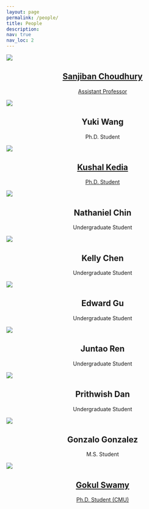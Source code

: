 ```yaml
---
layout: page
permalink: /people/
title: People
description:
nav: true
nav_loc: 2
---
```


<div class="people">
  <div class="grid">
    <div class="grid-sizer"></div>
      <div class="grid-item">
        <a href="http://www.sanjibanchoudhury.com/" target="_blank">
          <div class="card hoverable">
            <img src="../assets/img/people/sanjiban.jpg">
            <div class="card-body">
            <center>
              <h2 class="card-title text">Sanjiban Choudhury</h2>
              <p class="card-text">Assistant Professor</p>
            </center>
            </div>
          </div>
        </a>
    </div>

   <div class="grid-item">
          <div class="card hoverable">
            <img src="../assets/img/people/yuki_wang.jpg">
            <div class="card-body">
            <center>
              <h2 class="card-title text">Yuki Wang</h2>
              <p class="card-text">Ph.D. Student</p>
            </center>
            </div>
          </div>
    </div>

  <div class="grid-item">
        <a href="https://kushal2000.github.io/" target="_blank">
          <div class="card hoverable">
            <img src="../assets/img/people/kushal_kedia.jpg">
            <div class="card-body">
            <center>
             <h2 class="card-title text">Kushal Kedia</h2>
             <p class="card-text">Ph.D. Student</p>
          	</center>
            </div>
          </div>
        </a>
    </div>

  <div class="grid-item">
        <div class="card hoverable">
          <img src="../assets/img/people/nathaniel.jpg">
          <div class="card-body">
          <center>
            <h2 class="card-title text">Nathaniel Chin</h2>
            <p class="card-text">Undergraduate Student</p>
          </center>
          </div>
        </div>
  </div>

  <div class="grid-item">
        <div class="card hoverable">
          <img src="../assets/img/people/kelly_chen.JPG">
          <div class="card-body">
          <center>
            <h2 class="card-title text">Kelly Chen</h2>
            <p class="card-text">Undergraduate Student</p>
          </center>
          </div>
        </div>
  </div>

  <div class="grid-item">
        <div class="card hoverable">
          <img src="../assets/img/people/edward.jpeg">
          <div class="card-body">
          <center>
            <h2 class="card-title text">Edward Gu</h2>
            <p class="card-text">Undergraduate Student</p>
          </center>
          </div>
        </div>
  </div>

  <div class="grid-item">
        <div class="card hoverable">
          <img src="../assets/img/people/juntao.jpeg">
          <div class="card-body">
          <center>
            <h2 class="card-title text">Juntao Ren</h2>
            <p class="card-text">Undergraduate Student</p>
          </center>
          </div>
        </div>
  </div>

  <div class="grid-item">
        <div class="card hoverable">
          <img src="../assets/img/people/prithwish.jpg">
          <div class="card-body">
          <center>
            <h2 class="card-title text">Prithwish Dan</h2>
            <p class="card-text">Undergraduate Student</p>
          </center>
          </div>
        </div>
  </div>
  
  <div class="grid-item">
        <div class="card hoverable">
          <img src="../assets/img/people/gonzalo.jpg">
          <div class="card-body">
          <center>
            <h2 class="card-title text">Gonzalo Gonzalez</h2>
            <p class="card-text">M.S. Student</p>
          </center>
          </div>
        </div>
  </div>

   <div class="grid-item">
          <a href="https://gokul.dev/" target="_blank">
          <div class="card hoverable">
            <img src="../assets/img/people/gokul.jpg">
            <div class="card-body">
            <center>
              <h2 class="card-title text">Gokul Swamy</h2>
              <p class="card-text">Ph.D. Student (CMU)</p>
            </center>
            </div>
          </div>
        </a>
    </div>

  </div>
</div>





